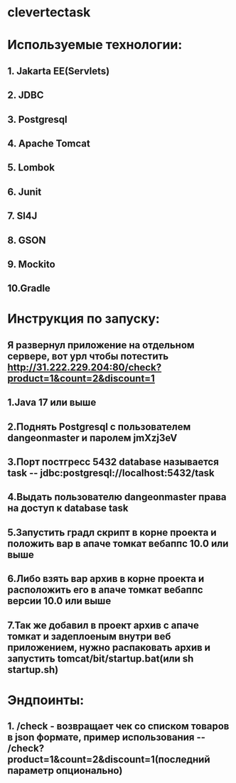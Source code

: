 # clevertectask
# Используемые технологии:
## 1. Jakarta EE(Servlets)
## 2. JDBC
## 3. Postgresql
## 4. Apache Tomcat
## 5. Lombok
## 6. Junit
## 7. Sl4J
## 8. GSON
## 9. Mockito
## 10.Gradle

# Инструкция по запуску:
## Я развернул приложение на отдельном сервере, вот урл чтобы потестить http://31.222.229.204:80/check?product=1&count=2&discount=1
## 1.Java 17 или выше
## 2.Поднять Postgresql с пользователем dangeonmaster и паролем jmXzj3eV
## 3.Порт постгресс 5432 database называется task -- jdbc:postgresql://localhost:5432/task
## 4.Выдать пользователю dangeonmaster права на доступ к database task
## 5.Запустить градл скрипт в корне проекта и положить вар в апаче томкат вебаппс 10.0 или выше
## 6.Либо взять вар архив в корне проекта и расположить его в апаче томкат вебаппс версии 10.0 или выше
## 7.Так же добавил в проект архив с апаче томкат и задеплоеным внутри веб приложением, нужно распаковать архив и запустить tomcat/bit/startup.bat(или sh startup.sh)
# Эндпоинты:
## 1. /check - возвращает чек со списком товаров в json формате, пример использования -- /check?product=1&count=2&discount=1(последний параметр опционально)
